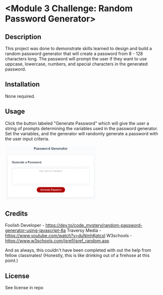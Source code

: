 # <Module 3 Challenge: Random Password Generator>

## Description

This project was done to demonstrate skills learned to design and build a random password generator that will create a password from 8 - 128 characters long. The password will prompt the user if they want to use uppcase, lowercase, numbers, and special characters in the generated password.

## Installation

None required.

## Usage

Click the button labeled "Generate Password" which will give the user a string of prompts determining the variables used in the password generator. Set the variables, and the generator will randomly generate a password with the user input criteria.

<img src="./Assets/03-javascript-homework-demo.png" alt="Screenshot of Password Button" style="display: inline-block; margin 0 auto; max-width: 300px">

## Credits

Foolish Developer - https://dev.to/code_mystery/random-password-generator-using-javascript-6a
Traversy Media - https://www.youtube.com/watch?v=duNmhKgtcsI
W3schools - https://www.w3schools.com/jsref/jsref_random.asp

And as always, this couldn't have been completed with out the help from fellow classmates! (Honestly, this is like drinking out of a firehose at this point.)

## License

See license in repo